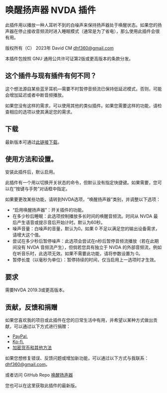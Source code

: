 # 唤醒扬声器 NVDA 插件 #

此插件用以播放一种人耳听不到的白噪声来保持扬声器处于唤醒状态。如果您的扬声器在停止接收音频流时进入睡眠模式（通常是为了省电），那么使用此插件会很有用。

版权所有（C） 2023年 David CM <dhf360@gmail.com>

本插件包按照 GNU 通用公共许可证第2版或更高版本的条款分发。

## 这个插件与现有插件有何不同？

这个想法源自某些蓝牙耳机—需要不时暂停音频流已保持低延迟模式，否则，可能会增加延迟或者中断音频播放。

如果您没有这样的需求，可以使用其他的类似插件。如果您需要这样的功能，请检查相应的选项以使其满足您的需求。

## 下载

最新版本可通过[此链接下载](https://davidacm.github.io/getlatest/gh/davidacm/WakeSpeaker/?index=1)。

## 使用方法和设置。

安装此插件后，默认启用。

此插件有一个用以切换开关状态的命令，但默认没有指定快捷键。如果需要，您可以在“按键与手势”对话框中指定。

如果要更改某些功能，请转到NVDA选项，“唤醒扬声器”类别，并调整以下选项：

* “启用唤醒扬声器”：开关插件的功能。
* 在多少秒后睡眠：此选项控制播放多长时间的唤醒音频流。时间从 NVDA 最后产生语音或提示音后开始计时。默认为60秒。
* 噪声音量：白噪声的音量，默认为0。如果 0 不足以满足您的输出设备需求，请增大这个值。
* 尝试在多少秒后暂停噪声：此选项会尝试在n秒后暂停音频流播放（若在此期间没有 NVDA 音频流产生），但倘若您具有独立于 NVDA 的外部音频流，例如在听音乐时，此选项无效。如果不需要此功能，请将参数设置为 0。
* 暂停长度（以毫秒为单位）：暂停持续的时间，仅当启用上一选项时才生效。

## 要求

需要NVDA 2019.3或更高版本。

## 贡献，反馈和捐赠

如果您喜欢我的项目或此插件在您的日常生活中有用，并希望以某种方式做出贡献，可以通过以下方式进行捐赠：

* [PayPal.](https://paypal.me/davicm)
* [Ko-fi.](https://ko-fi.com/davidacm)
* [加密货币和其他方法](https://davidacm.github.io/donations/)

如果您想修复错误、反馈问题或增加新功能，可以通过以下方式与我联系： <dhf360@gmail.com>。

或者访问 GitHub Repo [唤醒扬声器](https://github.com/davidacm/WakeSpeaker)

您也可以在这里获取此插件的最新版。
